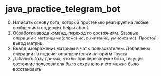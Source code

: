 # java_practice_telegram_bot
0. Написать основу бота, который простенько реагирует на любые сообщения и содержит help и about.    
1. Обработка ввода команд, переход по состояниям. Базовые операции с матрицами(сложение, вычитание, умножение). Простой вывод матриц. 
2. Вывод изображения матрицы в чат с пользователем. Добавлены операции на подсчет определителя и алгоритм Гаусса   
3. Добавить базу данных, что бы при перезапуске бота, текущее состояние пользователя было сохранено и его можно было восстановить
